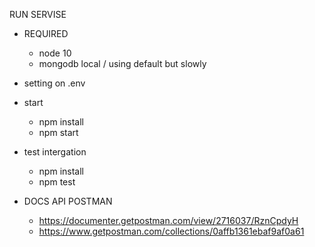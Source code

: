 RUN SERVISE
- REQUIRED
	- node 10
	- mongodb local / using default but slowly
- setting on .env
- start
	- npm install
	- npm start
- test intergation
	- npm install
	- npm test

- DOCS API POSTMAN
	- https://documenter.getpostman.com/view/2716037/RznCpdyH
	- https://www.getpostman.com/collections/0affb1361ebaf9af0a61
